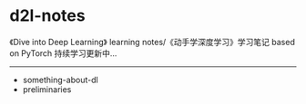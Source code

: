 # d2l-notes
《Dive into Deep Learning》 learning notes/《动手学深度学习》学习笔记
based on PyTorch
持续学习更新中...

---

- something-about-dl
- preliminaries